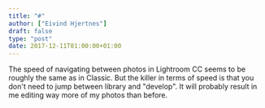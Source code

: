 ```yaml
---
title: "#"
author: ["Eivind Hjertnes"]
draft: false
type: "post"
date: 2017-12-11T01:00:00+01:00
---
```


The speed of navigating between photos in Lightroom CC seems to be
roughly the same as in Classic. But the killer in terms of speed is that
you don't need to jump between library and "develop". It will probably
result in me editing way more of my photos than before.
